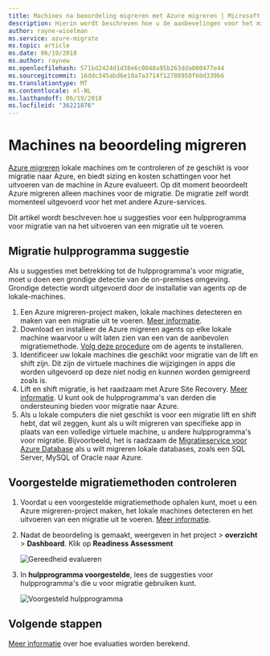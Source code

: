 ```yaml
---
title: Machines na beoordeling migreren met Azure migreren | Microsoft Docs
description: Hierin wordt beschreven hoe u de aanbevelingen voor het migreren van krijgen machines nadat u een evaluatie uitgevoerd met de service Azure migreren.
author: rayne-wiselman
ms.service: azure-migrate
ms.topic: article
ms.date: 06/19/2018
ms.author: raynew
ms.openlocfilehash: 571bd2424d1d38e6c0048a95b263dda000477e44
ms.sourcegitcommit: 16ddc345abd6e10a7a3714f12780958f60d339b6
ms.translationtype: MT
ms.contentlocale: nl-NL
ms.lasthandoff: 06/19/2018
ms.locfileid: "36221876"
---
```

# <a name="migrate-machines-after-assessment"></a>Machines na beoordeling migreren


[Azure migreren](migrate-overview.md) lokale machines om te controleren of ze geschikt is voor migratie naar Azure, en biedt sizing en kosten schattingen voor het uitvoeren van de machine in Azure evalueert. Op dit moment beoordeelt Azure migreren alleen machines voor de migratie. De migratie zelf wordt momenteel uitgevoerd voor het met andere Azure-services.

Dit artikel wordt beschreven hoe u suggesties voor een hulpprogramma voor migratie van na het uitvoeren van een migratie uit te voeren.

## <a name="migration-tool-suggestion"></a>Migratie hulpprogramma suggestie

Als u suggesties met betrekking tot de hulpprogramma's voor migratie, moet u doen een grondige detectie van de on-premises omgeving. Grondige detectie wordt uitgevoerd door de installatie van agents op de lokale-machines.  

1. Een Azure migreren-project maken, lokale machines detecteren en maken van een migratie uit te voeren. [Meer informatie](tutorial-assessment-vmware.md).
2. Download en installeer de Azure migreren agents op elke lokale machine waarvoor u wilt laten zien van een van de aanbevolen migratiemethode. [Volg deze procedure](how-to-create-group-machine-dependencies.md#prepare-machines-for-dependency-mapping) om de agents te installeren.
2. Identificeer uw lokale machines die geschikt voor migratie van de lift en shift zijn. Dit zijn de virtuele machines die wijzigingen in apps die worden uitgevoerd op deze niet nodig en kunnen worden gemigreerd zoals is.
3. Lift en shift migratie, is het raadzaam met Azure Site Recovery. [Meer informatie](../site-recovery/tutorial-migrate-on-premises-to-azure.md). U kunt ook de hulpprogramma's van derden die ondersteuning bieden voor migratie naar Azure.
4. Als u lokale computers die niet geschikt is voor een migratie lift en shift hebt, dat wil zeggen, kunt als u wilt migreren van specifieke app in plaats van een volledige virtuele machine, u andere hulpprogramma's voor migratie. Bijvoorbeeld, het is raadzaam de [Migratieservice voor Azure Database](https://azure.microsoft.com/campaigns/database-migration/) als u wilt migreren lokale databases, zoals een SQL Server, MySQL of Oracle naar Azure.


## <a name="review-suggested-migration-methods"></a>Voorgestelde migratiemethoden controleren

1. Voordat u een voorgestelde migratiemethode ophalen kunt, moet u een Azure migreren-project maken, het lokale machines detecteren en het uitvoeren van een migratie uit te voeren. [Meer informatie](tutorial-assessment-vmware.md).
2. Nadat de beoordeling is gemaakt, weergeven in het project > **overzicht** > **Dashboard**. Klik op **Readiness Assessment**

    ![Gereedheid evalueren](./media/tutorial-assessment-vmware/assessment-report.png)  

3. In **hulpprogramma voorgestelde**, lees de suggesties voor hulpprogramma's die u voor migratie gebruiken kunt.

    ![Voorgesteld hulpprogramma](./media/tutorial-assessment-vmware/assessment-suitability.png) 




## <a name="next-steps"></a>Volgende stappen

[Meer informatie](concepts-assessment-calculation.md) over hoe evaluaties worden berekend.
